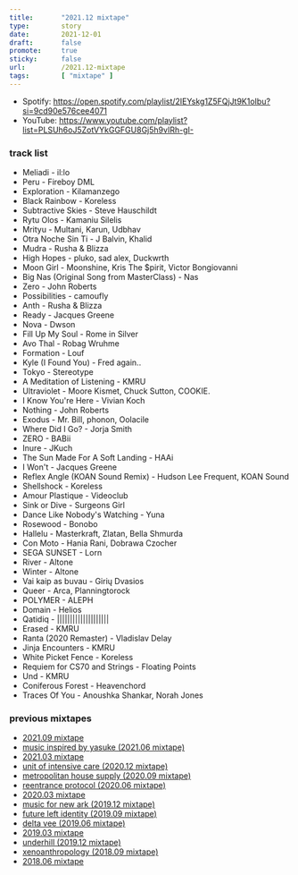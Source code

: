 ```yaml
---
title:       "2021.12 mixtape"
type:        story
date:        2021-12-01
draft:       false
promote:     true
sticky:      false
url:         /2021.12-mixtape
tags:        [ "mixtape" ]
---
```


- Spotify: https://open.spotify.com/playlist/2IEYskg1Z5FQjJt9K1oIbu?si=9cd90e576cee4071
- YouTube: https://www.youtube.com/playlist?list=PLSUh6oJ5ZotVYkGGFGU8Gj5h9vIRh-gI-

<!--more-->

### track list

- Meliadi - il:lo
- Peru - Fireboy DML
- Exploration - Kilamanzego
- Black Rainbow - Koreless
- Subtractive Skies - Steve Hauschildt
- Rytu Olos - Kamaniu Silelis
- Mrityu - Multani, Karun, Udbhav
- Otra Noche Sin Ti - J Balvin, Khalid
- Mudra - Rusha & Blizza
- High Hopes - pluko, sad alex, Duckwrth
- Moon Girl - Moonshine, Kris The $pirit, Victor Bongiovanni
- Big Nas (Original Song from MasterClass) - Nas
- Zero - John Roberts
- Possibilities - camoufly
- Anth - Rusha & Blizza
- Ready - Jacques Greene
- Nova - Dwson
- Fill Up My Soul - Rome in Silver
- Avo Thal - Robag Wruhme
- Formation - Louf
- Kyle (I Found You) - Fred again..
- Tokyo - Stereotype
- A Meditation of Listening - KMRU
- Ultraviolet - Moore Kismet, Chuck Sutton, COOKIE.
- I Know You're Here - Vivian Koch
- Nothing - John Roberts
- Exodus - Mr. Bill, phonon, Oolacile
- Where Did I Go? - Jorja Smith
- ZERO - BABii
- Inure - JKuch
- The Sun Made For A Soft Landing - HAAi
- I Won't - Jacques Greene
- Reflex Angle (KOAN Sound Remix) - Hudson Lee Frequent, KOAN Sound
- Shellshock - Koreless
- Amour Plastique - Videoclub
- Sink or Dive - Surgeons Girl
- Dance Like Nobody's Watching - Yuna
- Rosewood - Bonobo
- Hallelu - Masterkraft, Zlatan, Bella Shmurda
- Con Moto - Hania Rani, Dobrawa Czocher
- SEGA SUNSET - Lorn
- River - Altone
- Winter - Altone
- Vai kaip as buvau - Girių Dvasios
- Queer - Arca, Planningtorock
- POLYMER - ALEPH
- Domain - Helios
- Qatidiq - ||||||||||||||||||||
- Erased - KMRU
- Ranta (2020 Remaster) - Vladislav Delay
- Jinja Encounters - KMRU
- White Picket Fence - Koreless
- Requiem for CS70 and Strings - Floating Points
- Und - KMRU
- Coniferous Forest - Heavenchord
- Traces Of You - Anoushka Shankar, Norah Jones

### previous mixtapes

- [2021.09 mixtape](https://eed3si9n.com/2021.09-mixtape)
- [music inspired by yasuke (2021.06 mixtape)](https://eed3si9n.com/2021.06-mixtape)
- [2021.03 mixtape](https://eed3si9n.com/2021.03-mixtape)
- [unit of intensive care (2020.12 mixtape)](https://eed3si9n.com/2020.12-mixtape)
- [metropolitan house supply (2020.09 mixtape)](https://eed3si9n.com/2020.09-mixtape)
- [reentrance protocol (2020.06 mixtape)](https://eed3si9n.com/2020.06-mixtape)
- [2020.03 mixtape](https://eed3si9n.com/2020.03-mixtape)
- [music for new ark (2019.12 mixtape)](https://eed3si9n.com/2019.12-mixtape)
- [future left identity (2019.09 mixtape)](https://eed3si9n.com/2019.09-mixtape)
- [delta vee (2019.06 mixtape)](https://eed3si9n.com/2019.06-mixtape)
- [2019.03 mixtape](https://eed3si9n.com/2019.03-mixtape)
- [underhill (2019.12 mixtape)](https://eed3si9n.com/2018.12-mixtape)
- [xenoanthropology (2018.09 mixtape)](https://eed3si9n.com/2018.09-mixtape)
- [2018.06 mixtape](https://eed3si9n.com/2018.06-mixtape)

